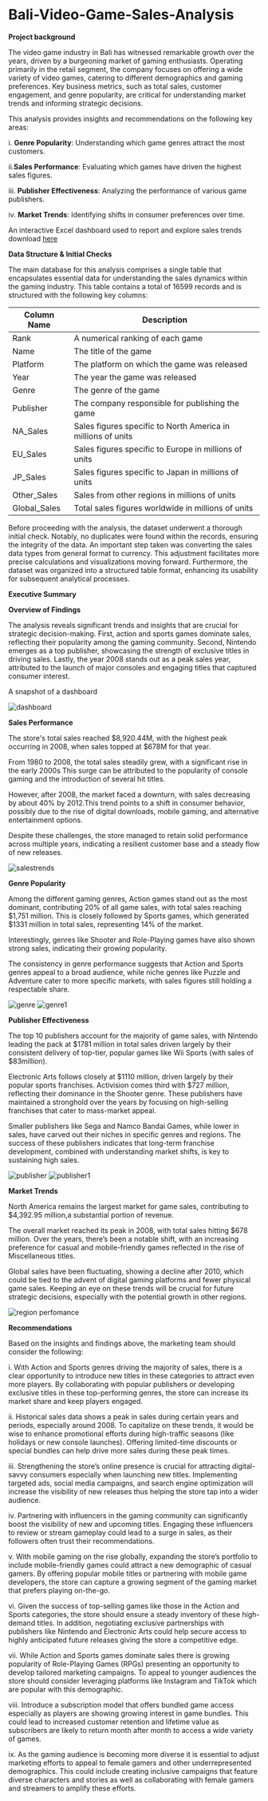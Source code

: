 # Bali-Video-Game-Sales-Analysis

**Project background**

The video game industry in Bali has witnessed remarkable growth over the years, driven by a burgeoning market of gaming enthusiasts. Operating primarily in the retail segment, the company focuses on offering a wide variety of video games, catering to different demographics and gaming preferences. Key business metrics, such as total sales, customer engagement, and genre popularity, are critical for understanding market trends and informing strategic decisions.

This analysis provides insights and recommendations on the following key areas:

  i. **Genre Popularity**: Understanding which game genres attract the most customers.
  
  ii.**Sales Performance**: Evaluating which games have driven the highest sales figures.
  
  iii. **Publisher Effectiveness**: Analyzing the performance of various game publishers.
  
  iv. **Market Trends**: Identifying shifts in consumer preferences over time.

  An interactive Excel dashboard used to report and explore sales trends download [here](https://github.com/user-attachments/files/17322071/dashboard.1.pdf)

  **Data Structure & Initial Checks**

  The main database for this analysis comprises a single table that encapsulates essential data for understanding the sales dynamics within the gaming industry. This table contains a total of 16599 records and is structured with the following key columns:

  |Column Name|  Description|
  |-----------|  -----------|
  |Rank|  A numerical ranking of each game|
  |Name|  The title of the game|
  |Platform|  The platform on which the game was released|
  |Year|  The year the game was released|
  |Genre|  The genre of the game|
  |Publisher|The company responsible for publishing the game|
  |NA_Sales|  Sales figures specific to North America in millions of units|
  |EU_Sales|  Sales figures specific to Europe in millions of units|
  |JP_Sales|  Sales figures specific to Japan in millions of units|
  |Other_Sales|   Sales from other regions in millions of units|
  |Global_Sales|  Total sales figures worldwide in millions of units|

Before proceeding with the analysis, the dataset underwent a thorough initial check. Notably, no duplicates were found within the records, ensuring the integrity of the data. An important step taken was converting the sales data types from general format to currency. This adjustment facilitates more precise calculations and visualizations moving forward. Furthermore, the dataset was organized into a structured table format, enhancing its usability for subsequent analytical processes.

**Executive Summary**

**Overview of Findings**

The analysis reveals significant trends and insights that are crucial for strategic decision-making. First, action and sports games dominate sales, reflecting their popularity among the gaming community. Second, Nintendo emerges as a top publisher, showcasing the strength of exclusive titles in driving sales. Lastly, the year 2008 stands out as a peak sales year, attributed to the launch of major consoles and engaging titles that captured consumer interest.

A snapshot of a dashboard

![dashboard](https://github.com/user-attachments/assets/8823adb3-29c3-49f7-9705-5b5ac1c5b42f)

**Sales Performance**

The store's total sales reached $8,920.44M, with the highest peak occurring in 2008, when sales topped at $678M for that year. 

From 1980 to 2008, the total sales steadily grew, with a significant rise in the early 2000s  This surge can be attributed to the popularity of console gaming and the introduction of several hit titles. 

However, after 2008, the market faced a downturn, with sales decreasing by about 40% by 2012.This trend points to a shift in consumer behavior, possibly due to the rise of digital downloads, mobile gaming, and alternative entertainment options.

Despite these challenges, the store managed to retain solid performance across multiple years, indicating a resilient customer base and a steady flow of new releases.

  ![salestrends](https://github.com/user-attachments/assets/b028d904-fba5-4e9f-b1db-fc7fb7f3bdb5)

**Genre Popularity**

Among the different gaming genres, Action games stand out as the most dominant, contributing 20% of all game sales, with total sales reaching $1,751 million. This is closely followed by Sports games, which generated $1331 million in total sales, representing 14% of the market. 

Interestingly, genres like Shooter and Role-Playing games have also shown strong sales, indicating their growing popularity.

The consistency in genre performance suggests that Action and Sports genres appeal to a broad audience, while niche genres like Puzzle and Adventure cater to more specific markets, with sales figures still holding a respectable share.  

![genre](https://github.com/user-attachments/assets/e7d4990e-c145-46de-8b10-8fb6807ff2cf)
![genre1](https://github.com/user-attachments/assets/41278149-4ca7-4c01-b047-dc02c5071fdc)

**Publisher Effectiveness**

The top 10 publishers account for the majority of game sales, with Nintendo leading the pack at $1781 million in total sales driven largely by their consistent delivery of top-tier, popular games like Wii Sports (with sales of $83million). 

Electronic Arts follows closely at $1110 million, driven largely by their popular sports franchises. Activision comes third with $727 million, reflecting their dominance in the Shooter genre. These publishers have maintained a stronghold over the years by focusing on high-selling franchises that cater to mass-market appeal. 

Smaller publishers like Sega and Namco Bandai Games, while lower in sales, have carved out their niches in specific genres and regions.
The success of these publishers indicates that long-term franchise development, combined with understanding market shifts, is key to sustaining high sales.

![publisher](https://github.com/user-attachments/assets/6de28123-9bf6-46cc-a7a9-e2a2c85dd7d4)
![publisher1](https://github.com/user-attachments/assets/4855322d-c143-4363-b558-da491f2632db)

**Market Trends**

North America remains the largest market for game sales, contributing to $4,392.95 million,a substantial portion of revenue. 

The overall market reached its peak in 2008, with total sales hitting $678 million. Over the years, there’s been a notable shift, with an increasing preference for casual and mobile-friendly games reflected in the rise of Miscellaneous titles. 

Global sales have been fluctuating, showing a decline after 2010, which could be tied to the advent of digital gaming platforms and fewer physical game sales. Keeping an eye on these trends will be crucial for future strategic decisions, especially with the potential growth in other regions.

![region perfomance](https://github.com/user-attachments/assets/a17c57bf-f0fd-4e14-95bf-83431ad4d94a)

**Recommendations**

Based on the insights and findings above, the marketing team should consider the following:

  i. With Action and Sports genres driving the majority of sales, there is a clear opportunity to introduce new titles in these categories to attract even more players. By collaborating with popular publishers or developing exclusive titles in these top-performing genres, the store can increase its market share and keep players engaged.

  ii. Historical sales data shows a peak in sales during certain years and periods, especially around 2008. To capitalize on these trends, it would be wise to enhance promotional efforts during high-traffic seasons (like holidays or new console launches). Offering limited-time discounts or special bundles can help drive more sales during these peak times.

  iii. Strengthening the store’s online presence is crucial for attracting digital-savvy consumers especially when launching new titles. Implementing targeted ads, social media campaigns, and search engine optimization will increase the visibility of new releases thus helping the store tap into a wider audience. 

  iv. Partnering with influencers in the gaming community can significantly boost the visibility of new and upcoming titles. Engaging these influencers to review or stream gameplay could lead to a surge in sales, as their followers often trust their recommendations.

  v. With mobile gaming on the rise globally, expanding the store’s portfolio to include mobile-friendly games could attract a new demographic of casual gamers. By offering popular mobile titles or partnering with mobile game developers, the store can capture a growing segment of the gaming market that prefers playing on-the-go.

  vi. Given the success of top-selling games like those in the Action and Sports categories, the store should ensure a steady inventory of these high-demand titles. In addition, negotiating exclusive partnerships with publishers like Nintendo and Electronic Arts could help secure access to highly anticipated future releases giving the store a competitive edge.

  vii. While Action and Sports games dominate sales there is growing popularity of Role-Playing Games (RPGs) presenting an opportunity to develop tailored marketing campaigns. To appeal to younger audiences the store should consider leveraging platforms like Instagram and TikTok which are popular with this demographic.

  viii. Introduce a subscription model that offers bundled game access especially as players are showing growing interest in game bundles. This could lead to increased customer retention and lifetime value as subscribers are likely to return month after month to access a wide variety of games.

  ix. As the gaming audience is becoming more diverse it is essential to adjust marketing efforts to appeal to female gamers and other underrepresented demographics. This could include creating inclusive campaigns that feature diverse characters and stories as well as collaborating with female gamers and streamers to amplify these efforts.







